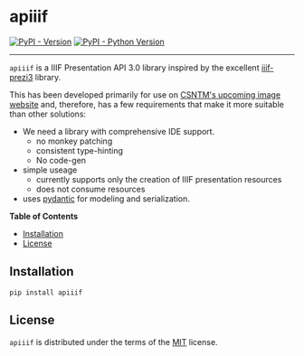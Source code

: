 # apiiif

[![PyPI - Version](https://img.shields.io/pypi/v/apiiif.svg)](https://pypi.org/project/apiiif)
[![PyPI - Python Version](https://img.shields.io/pypi/pyversions/apiiif.svg)](https://pypi.org/project/apiiif)

---

`apiiif` is a IIIF Presentation API 3.0 library inspired by the excellent [iiif-prezi3](https://github.com/iiif-prezi/iiif-prezi3) library.

This has been developed primarily for use on [CSNTM's upcoming image website](https://collections.csntm.org) and, therefore, has a few requirements that make it more suitable than other solutions:

- We need a library with comprehensive IDE support.
  - no monkey patching
  - consistent type-hinting
  - No code-gen
- simple useage
  - currently supports only the creation of IIIF presentation resources
  - does not consume resources
- uses [pydantic](https://github.com/pydantic/pydantic) for modeling and serialization.

**Table of Contents**

- [Installation](#installation)
- [License](#license)

## Installation

```console
pip install apiiif
```

## License

`apiiif` is distributed under the terms of the [MIT](https://spdx.org/licenses/MIT.html) license.
